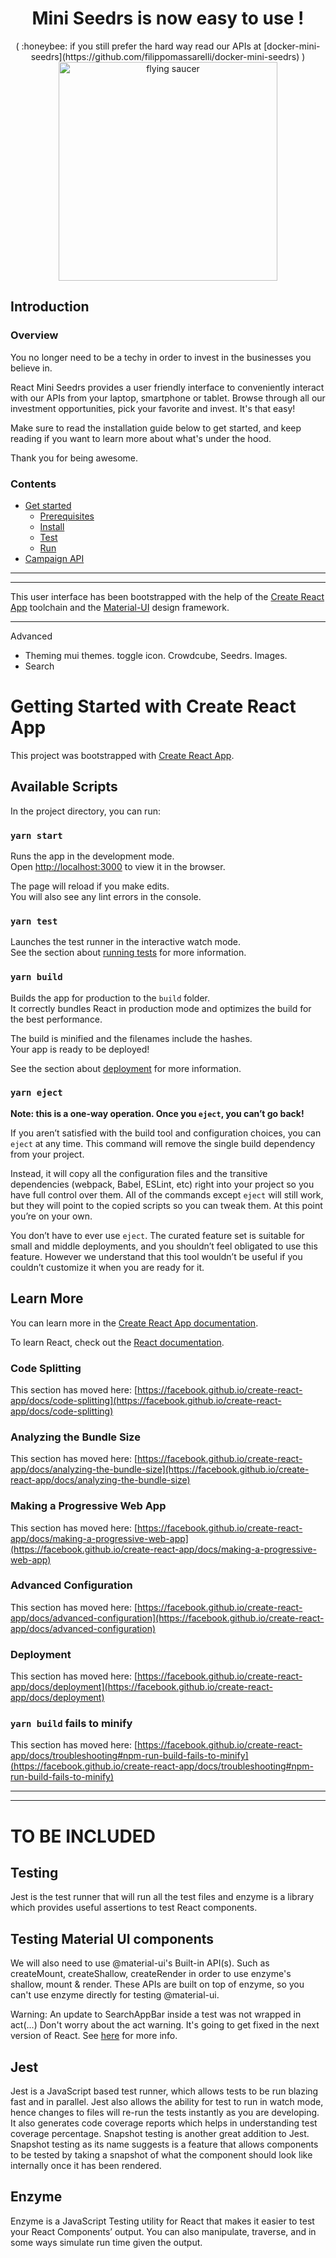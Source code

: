    <h1 align="center">
  Mini Seedrs is now easy to use ! 
  </h1>
     <p align="center">( :honeybee: if you still prefer the hard way read our APIs at [docker-mini-seedrs](https://github.com/filippomassarelli/docker-mini-seedrs) )  <br>
     <img src="https://media.giphy.com/media/KApag9isJD1l7y6jmW/giphy.gif" right="center"
     alt="flying saucer" width="350">
</p>

## Introduction

### Overview

You no longer need to be a techy in order to invest in the businesses you believe in. 

React Mini Seedrs provides a user friendly interface to conveniently interact with our APIs from your laptop, smartphone or tablet. Browse through all our investment opportunities, pick your favorite and invest. It's that easy!

Make sure to read the installation guide below to get started, and keep reading if you want to learn more about what's under the hood.

Thank you for being awesome.

### Contents

- [Get started](#get-started)
  - [Prerequisites](#prerequisites)
  - [Install](#install)
  - [Test](#test)
  - [Run](#run)
- [Campaign API](#campaign-api)




---
---
This user interface has been bootstrapped with the help of the [Create React App](https://reactjs.org/docs/create-a-new-react-app.html) toolchain and the [Material-UI](https://material-ui.com/) design framework.   

---

Advanced
- Theming
mui themes. toggle icon. Crowdcube, Seedrs. Images.
- Search

# Getting Started with Create React App

This project was bootstrapped with [Create React App](https://github.com/facebook/create-react-app).

## Available Scripts

In the project directory, you can run:

### `yarn start`

Runs the app in the development mode.\
Open [http://localhost:3000](http://localhost:3000) to view it in the browser.

The page will reload if you make edits.\
You will also see any lint errors in the console.

### `yarn test`

Launches the test runner in the interactive watch mode.\
See the section about [running tests](https://facebook.github.io/create-react-app/docs/running-tests) for more information.

### `yarn build`

Builds the app for production to the `build` folder.\
It correctly bundles React in production mode and optimizes the build for the best performance.

The build is minified and the filenames include the hashes.\
Your app is ready to be deployed!

See the section about [deployment](https://facebook.github.io/create-react-app/docs/deployment) for more information.

### `yarn eject`

**Note: this is a one-way operation. Once you `eject`, you can’t go back!**

If you aren’t satisfied with the build tool and configuration choices, you can `eject` at any time. This command will remove the single build dependency from your project.

Instead, it will copy all the configuration files and the transitive dependencies (webpack, Babel, ESLint, etc) right into your project so you have full control over them. All of the commands except `eject` will still work, but they will point to the copied scripts so you can tweak them. At this point you’re on your own.

You don’t have to ever use `eject`. The curated feature set is suitable for small and middle deployments, and you shouldn’t feel obligated to use this feature. However we understand that this tool wouldn’t be useful if you couldn’t customize it when you are ready for it.

## Learn More

You can learn more in the [Create React App documentation](https://facebook.github.io/create-react-app/docs/getting-started).

To learn React, check out the [React documentation](https://reactjs.org/).

### Code Splitting

This section has moved here: [https://facebook.github.io/create-react-app/docs/code-splitting](https://facebook.github.io/create-react-app/docs/code-splitting)

### Analyzing the Bundle Size

This section has moved here: [https://facebook.github.io/create-react-app/docs/analyzing-the-bundle-size](https://facebook.github.io/create-react-app/docs/analyzing-the-bundle-size)

### Making a Progressive Web App

This section has moved here: [https://facebook.github.io/create-react-app/docs/making-a-progressive-web-app](https://facebook.github.io/create-react-app/docs/making-a-progressive-web-app)

### Advanced Configuration

This section has moved here: [https://facebook.github.io/create-react-app/docs/advanced-configuration](https://facebook.github.io/create-react-app/docs/advanced-configuration)

### Deployment

This section has moved here: [https://facebook.github.io/create-react-app/docs/deployment](https://facebook.github.io/create-react-app/docs/deployment)

### `yarn build` fails to minify

This section has moved here: [https://facebook.github.io/create-react-app/docs/troubleshooting#npm-run-build-fails-to-minify](https://facebook.github.io/create-react-app/docs/troubleshooting#npm-run-build-fails-to-minify)

---
---

# TO BE INCLUDED

## Testing

Jest is the test runner that will run all the test files and enzyme is a library which provides useful assertions to test React components. 

## Testing Material UI components

We will also need to use @material-ui's Built-in API(s). Such as createMount, createShallow, createRender in order to use enzyme's shallow, mount & render. These APIs are built on top of enzyme, so you can't use enzyme directly for testing @material-ui.

Warning: An update to SearchAppBar inside a test was not wrapped in act(...)
Don't worry about the act warning. It's going to get fixed in the next version of React. See [here](https://github.com/testing-library/react-testing-library/issues/281) for more info.


## Jest
Jest is a JavaScript based test runner, which allows tests to be run blazing fast and in parallel. Jest also allows the ability for test to run in watch mode, hence changes to files will re-run the tests instantly as you are developing. It also generates code coverage reports which helps in understanding test coverage percentage.
Snapshot testing is another great addition to Jest. Snapshot testing as its name suggests is a feature that allows components to be tested by taking a snapshot of what the component should look like internally once it has been rendered.
## Enzyme
Enzyme is a JavaScript Testing utility for React that makes it easier to test your React Components’ output. You can also manipulate, traverse, and in some ways simulate run time given the output.
